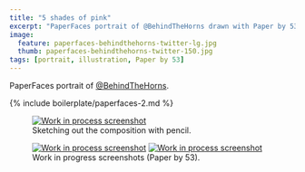```yaml
---
title: "5 shades of pink"
excerpt: "PaperFaces portrait of @BehindTheHorns drawn with Paper by 53 on an iPad."
image: 
  feature: paperfaces-behindthehorns-twitter-lg.jpg
  thumb: paperfaces-behindthehorns-twitter-150.jpg
tags: [portrait, illustration, Paper by 53]
---
```


PaperFaces portrait of <a href="http://twitter.com/BehindTheHorns">@BehindTheHorns</a>.

{% include boilerplate/paperfaces-2.md %}

<figure>
	<a href="{{ site.url }}/assets/images/paperfaces-behindthehorns-process-1-lg.jpg"><img src="{{ site.url }}/assets/images/paperfaces-behindthehorns-process-1-750.jpg" alt="Work in process screenshot"></a>
	<figcaption>Sketching out the composition with pencil.</figcaption>
</figure>

<figure class="half">
	<a href="{{ site.url }}/assets/images/paperfaces-behindthehorns-process-2-lg.jpg"><img src="{{ site.url }}/assets/images/paperfaces-behindthehorns-process-2-600.jpg" alt="Work in process screenshot"></a>
	<a href="{{ site.url }}/assets/images/paperfaces-behindthehorns-process-3-lg.jpg"><img src="{{ site.url }}/assets/images/paperfaces-behindthehorns-process-3-600.jpg" alt="Work in process screenshot"></a>
	<figcaption>Work in progress screenshots (Paper by 53).</figcaption>
</figure>